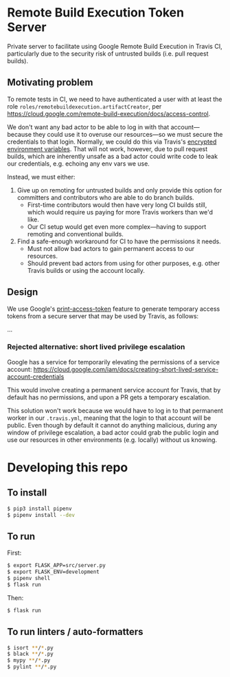 # Remote Build Execution Token Server

Private server to facilitate using Google Remote Build Execution in Travis CI, particularly due to 
the security risk of untrusted builds (i.e. pull request builds).

## Motivating problem

To remote tests in CI, we need to have authenticated a user with at least the role 
`roles/remotebuildexecution.artifactCreator`, per 
https://cloud.google.com/remote-build-execution/docs/access-control.

We don't want any bad actor to be able to log in with that account—because they could use
it to overuse our resources—so we must secure the credentials to that login. Normally, we could do
this via Travis's [encrypted environment variables](https://docs.travis-ci.com/user/environment-variables#defining-encrypted-variables-in-travisyml).
That will not work, however, due to pull request builds, which are inherently unsafe as a bad
actor could write code to leak our credentials, e.g. echoing any env vars we use.

Instead, we must either:
1) Give up on remoting for untrusted builds and only provide this option for committers and contributors who are able to do branch builds.
   * First-time contributors would then have very long CI builds still, which would require us 
   paying for more Travis workers than we'd like.
   * Our CI setup would get even more complex—having to support remoting and conventional builds.
2) Find a safe-enough workaround for CI to have the permissions it needs.
   * Must not allow bad actors to gain permanent access to our resources.
   * Should prevent bad actors from using for other purposes, e.g. other Travis builds or using
   the account locally.

## Design

We use Google's [print-access-token](https://cloud.google.com/sdk/gcloud/reference/auth/application-default/print-access-token)
feature to generate temporary access tokens from a secure server that may be used by Travis, as follows:

...

### Rejected alternative: short lived privilege escalation

Google has a service for temporarily elevating the permissions of a service account: 
https://cloud.google.com/iam/docs/creating-short-lived-service-account-credentials

This would involve creating a permanent service account for Travis, that by default has no
permissions, and upon a PR gets a temporary escalation.

This solution won't work because we would have to log in to that permanent worker in our 
`.travis.yml`, meaning that the login to that account will be public. Even though by default it
cannot do anything malicious, during any window of privilege escalation, a bad actor could grab
the public login and use our resources in other environments (e.g. locally) without us knowing.

# Developing this repo

## To install

```bash
$ pip3 install pipenv
$ pipenv install --dev
```

## To run

First:

```bash
$ export FLASK_APP=src/server.py
$ export FLASK_ENV=development
$ pipenv shell
$ flask run
```

Then:

```bash
$ flask run
```

## To run linters / auto-formatters

```bash
$ isort **/*.py
$ black **/*.py
$ mypy **/*.py
$ pylint **/*.py
```
